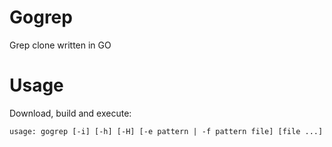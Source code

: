 # Gogrep

Grep clone written in GO

# Usage

Download, build and execute:

````
usage: gogrep [-i] [-h] [-H] [-e pattern | -f pattern file] [file ...]
````
